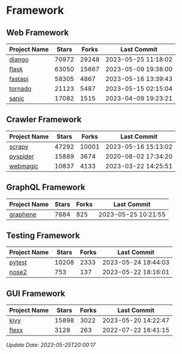 # Framework

## Web Framework
| Project Name | Stars | Forks | Last Commit |
| ------------ | ----- | ----- | ----------- |
| [django](https://github.com/django/django) | 70972 | 29248 | 2023-05-25 11:18:02 |
| [flask](https://github.com/pallets/flask) | 63050 | 15667 | 2023-05-09 19:38:00 |
| [fastapi](https://github.com/tiangolo/fastapi) | 58305 | 4867 | 2023-05-16 13:39:43 |
| [tornado](https://github.com/tornadoweb/tornado) | 21123 | 5487 | 2023-05-15 02:15:04 |
| [sanic](https://github.com/sanic-org/sanic) | 17082 | 1515 | 2023-04-09 19:23:21 |

## Crawler Framework
| Project Name | Stars | Forks | Last Commit |
| ------------ | ----- | ----- | ----------- |
| [scrapy](https://github.com/scrapy/scrapy) | 47292 | 10001 | 2023-05-16 15:13:02 |
| [pyspider](https://github.com/binux/pyspider) | 15889 | 3674 | 2020-08-02 17:34:20 |
| [webmagic](https://github.com/code4craft/webmagic) | 10837 | 4133 | 2023-03-22 14:25:51 |

## GraphQL Framework
| Project Name | Stars | Forks | Last Commit |
| ------------ | ----- | ----- | ----------- |
| [graphene](https://github.com/graphql-python/graphene) | 7684 | 825 | 2023-05-25 10:21:55 |

## Testing Framework
| Project Name | Stars | Forks | Last Commit |
| ------------ | ----- | ----- | ----------- |
| [pytest](https://github.com/pytest-dev/pytest) | 10208 | 2333 | 2023-05-24 18:44:03 |
| [nose2](https://github.com/nose-devs/nose2) | 753 | 137 | 2023-05-22 18:16:01 |

## GUI Framework
| Project Name | Stars | Forks | Last Commit |
| ------------ | ----- | ----- | ----------- |
| [kivy](https://github.com/kivy/kivy) | 15898 | 3022 | 2023-05-20 14:22:47 |
| [flexx](https://github.com/flexxui/flexx) | 3128 | 263 | 2022-07-22 16:41:15 |

*Update Date: 2023-05-25T20:00:17*